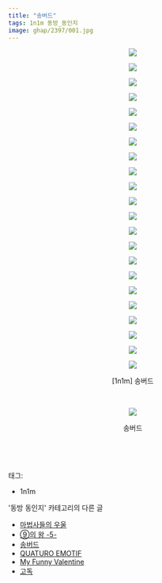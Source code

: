 ```yaml
---
title: "송버드"
tags: 1n1m 동방_동인지
image: ghap/2397/001.jpg
---
```

<div class="article">
<p style="text-align: center; clear: none; float: none;"><img src="{{ site.nasurl }}/ghap/2397/001.jpg"/></p>
<p style="text-align: center; clear: none; float: none;"><img src="{{ site.nasurl }}/ghap/2397/002.jpg"/></p>
<p style="text-align: center; clear: none; float: none;"><img src="{{ site.nasurl }}/ghap/2397/003.jpg"/></p>
<p style="text-align: center; clear: none; float: none;"><img src="{{ site.nasurl }}/ghap/2397/004.jpg"/></p>
<p style="text-align: center; clear: none; float: none;"><img src="{{ site.nasurl }}/ghap/2397/005.jpg"/></p>
<p style="text-align: center; clear: none; float: none;"><img src="{{ site.nasurl }}/ghap/2397/006.jpg"/></p>
<p style="text-align: center; clear: none; float: none;"><img src="{{ site.nasurl }}/ghap/2397/007.jpg"/></p>
<p style="text-align: center; clear: none; float: none;"><img src="{{ site.nasurl }}/ghap/2397/008.jpg"/></p>
<p style="text-align: center; clear: none; float: none;"><img src="{{ site.nasurl }}/ghap/2397/009.jpg"/></p>
<p style="text-align: center; clear: none; float: none;"><img src="{{ site.nasurl }}/ghap/2397/010.jpg"/></p>
<p style="text-align: center; clear: none; float: none;"><img src="{{ site.nasurl }}/ghap/2397/011.jpg"/></p>
<p style="text-align: center; clear: none; float: none;"><img src="{{ site.nasurl }}/ghap/2397/012.jpg"/></p>
<p style="text-align: center; clear: none; float: none;"><img src="{{ site.nasurl }}/ghap/2397/013.jpg"/></p>
<p style="text-align: center; clear: none; float: none;"><img src="{{ site.nasurl }}/ghap/2397/014.jpg"/></p>
<p style="text-align: center; clear: none; float: none;"><img src="{{ site.nasurl }}/ghap/2397/015.jpg"/></p>
<p style="text-align: center; clear: none; float: none;"><img src="{{ site.nasurl }}/ghap/2397/016.jpg"/></p>
<p style="text-align: center; clear: none; float: none;"><img src="{{ site.nasurl }}/ghap/2397/017.jpg"/></p>
<p style="text-align: center; clear: none; float: none;"><img src="{{ site.nasurl }}/ghap/2397/018.jpg"/></p>
<p style="text-align: center; clear: none; float: none;"><img src="{{ site.nasurl }}/ghap/2397/019.jpg"/></p>
<p style="text-align: center; clear: none; float: none;"><img src="{{ site.nasurl }}/ghap/2397/020.jpg"/></p>
<p style="text-align: center; clear: none; float: none;"><img src="{{ site.nasurl }}/ghap/2397/021.jpg"/></p>
<p style="text-align: center; clear: none; float: none;"><img src="{{ site.nasurl }}/ghap/2397/022.jpg"/></p>
<p style="text-align: center; clear: none; float: none;">[1n1m] 송버드</p>
<p style="text-align: center; clear: none; float: none;"><br/></p>
<p style="text-align: center; clear: none; float: none;"><img src="{{ site.nasurl }}/ghap/2397/023.jpg"/></p>
<p style="text-align: center; clear: none; float: none;">송버드</p>
<p style="text-align: center; clear: none; float: none;"><br/></p>
<p><br/></p>
</div><div class="tagTrail">
<p>태그: </p>
<ul>
<li>1n1m</li>
</ul>
</div><div class="another">
<p>'동방 동인지' 카테고리의 다른 글</p>
<ul>
<li><a href="/2016-09-29-ghap_2399">마법사들의 우울</a></li>
<li><a href="/2016-09-29-ghap_2398">⑨의 왕 -5-</a></li>
<li><a href="/2016-09-29-ghap_2397">송버드</a></li>
<li><a href="/2016-09-29-ghap_2396">QUATURO EMOTIF</a></li>
<li><a href="/2016-09-29-ghap_2395">My Funny Valentine</a></li>
<li><a href="/2016-09-29-ghap_2394">고독</a></li>
</ul>
</div><div class="cb_module cb_fluid">
<div class="cb_wrt cb_profile">
</div><!-- commentList close -->
</div>